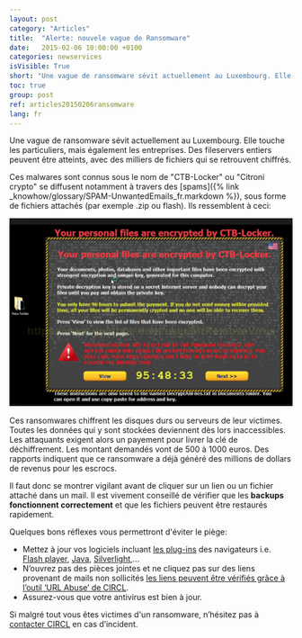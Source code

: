 ```yaml
---
layout: post
category: "Articles"
title:  "Alerte: nouvele vague de Ransomware"
date:   2015-02-06 10:00:00 +0100
categories: newservices
isVisible: True
short: "Une vague de ransomware sévit actuellement au Luxembourg. Elle touche les particuliers, mais également les entreprises. Des fileservers entiers peuvent être atteints, avec des milliers de fichiers qui se retrouvent chiffrés."
toc: true
group: post
ref: articles20150206ransomware
lang: fr
---
```

Une vague de ransomware sévit actuellement au Luxembourg. Elle touche les particuliers, mais également les entreprises. Des fileservers entiers peuvent être atteints, avec des milliers de fichiers qui se retrouvent chiffrés.

Ces malwares sont connus sous le nom de "CTB-Locker" ou "Citroni crypto" se diffusent notamment à travers des [spams]({% link _knowhow/glossary/SPAM-UnwantedEmails_fr.markdown %}), sous forme de fichiers attachés (par exemple .zip ou flash).
Ils ressemblent à ceci:


![Ransomware](assets/img/201610/1347_1.png)






Ces ransomwares chiffrent les disques durs ou serveurs de leur victimes. Toutes les données qui y sont stockées deviennent dès lors inaccessibles. Les attaquants exigent alors un payement pour livrer la clé de déchiffrement. Les montant demandés vont de 500 à 1000 euros. Des rapports indiquent que ce ransomware a déjà généré des millions de dollars de revenus pour les escrocs.

Il faut donc se montrer vigilant avant de cliquer sur un lien ou un fichier attaché dans un mail. Il est vivement conseillé de vérifier que les **backups fonctionnent correctement** et que les fichiers peuvent être restaurés rapidement.

Quelques bons réflexes vous permettront d'éviter le piège:

* Mettez à jour vos logiciels incluant [les plug-ins](https://www.mozilla.org/en-US/plugincheck/) des navigateurs i.e. [Flash player](http://cve.circl.lu/search/adobe/flash), [Java](http://cve.circl.lu/search/oracle/java), [Silverlight](http://cve.circl.lu/search/microsoft/silverlight),…
* N’ouvrez pas des pièces jointes et ne cliquez pas sur des liens provenant de mails non sollicités [les liens peuvent être vérifiés grâce à l’outil ‘URL Abuse’ de CIRCL](https://www.circl.lu/services/urlabuse/).
* Assurez-vous que votre antivirus est bien à jour.

Si malgré tout vous êtes victimes d'un ransomware, n’hésitez pas à [contacter CIRCL](https://www.circl.lu/report/) en cas d’incident.
